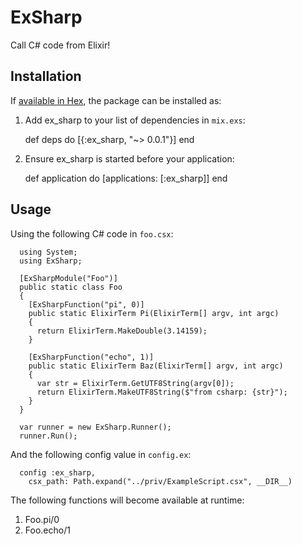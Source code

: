 # ExSharp

Call C# code from Elixir!

## Installation

If [available in Hex](https://hex.pm/docs/publish), the package can be installed as:

  1. Add ex_sharp to your list of dependencies in `mix.exs`:

        def deps do
          [{:ex_sharp, "~> 0.0.1"}]
        end

  2. Ensure ex_sharp is started before your application:

        def application do
          [applications: [:ex_sharp]]
        end
        
## Usage
  
Using the following C# code in `foo.csx`:
 
      using System;
      using ExSharp;
      
      [ExSharpModule("Foo")]
      public static class Foo 
      {
        [ExSharpFunction("pi", 0)]
        public static ElixirTerm Pi(ElixirTerm[] argv, int argc) 
        {
          return ElixirTerm.MakeDouble(3.14159);
        }
        
        [ExSharpFunction("echo", 1)]
        public static ElixirTerm Baz(ElixirTerm[] argv, int argc) 
        {
          var str = ElixirTerm.GetUTF8String(argv[0]);
          return ElixirTerm.MakeUTF8String($"from csharp: {str}");
        }
      }
      
      var runner = new ExSharp.Runner();
      runner.Run();
        
And the following config value in `config.ex`:

      config :ex_sharp, 
        csx_path: Path.expand("../priv/ExampleScript.csx", __DIR__)
  
The following functions will become available at runtime:
  
  1. Foo.pi/0
  2. Foo.echo/1
  
  

